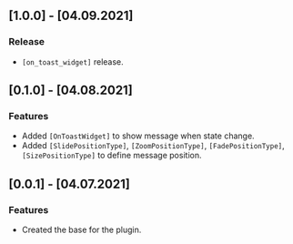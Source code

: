 ## [1.0.0] - [04.09.2021]
### Release

- `[on_toast_widget]` release.

## [0.1.0] - [04.08.2021]
### Features
- Added `[OnToastWidget]` to show message when state change.
- Added `[SlidePositionType]`, `[ZoomPositionType]`, `[FadePositionType]`, `[SizePositionType]` to define message position.

## [0.0.1] - [04.07.2021]
### Features
- Created the base for the plugin.

<!-- 
## [Version] - [Date]
### Features
- TODO

### Fixes
- TODO

### Documentation
- TODO

### Changes
- TODO

### Important Changes
- TODO
 -->
